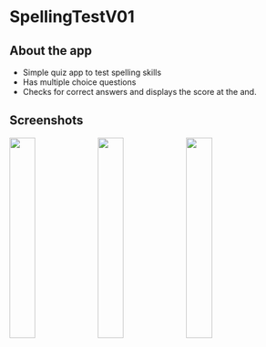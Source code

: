 # SpellingTestV01

About the app
--------------
- Simple quiz app to test spelling skills
- Has multiple choice questions
- Checks for correct answers and displays the score at the and.

Screenshots
-----------
<img src="https://user-images.githubusercontent.com/13520859/63632726-74793400-c659-11e9-8395-f06e4602cc48.png" width="30%"></img> <img src="https://user-images.githubusercontent.com/13520859/63632727-74793400-c659-11e9-9e86-c2e190471151.png" width="30%"></img> <img src="https://user-images.githubusercontent.com/13520859/63632728-7511ca80-c659-11e9-94c6-fc45c343f855.png" width="30%"></img> 
